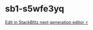 # sb1-s5wfe3yq

[Edit in StackBlitz next generation editor ⚡️](https://stackblitz.com/~/github.com/noelpersson/sb1-s5wfe3yq)